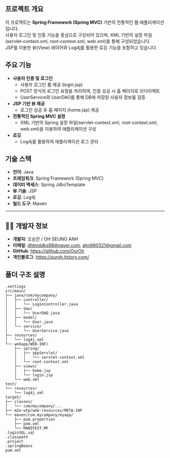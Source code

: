 ## 프로젝트 개요
이 프로젝트는 **Spring Framework (Spring MVC)** 기반의 전통적인 웹 애플리케이션입니다.  
사용자 로그인 및 인증 기능을 중심으로 구성되어 있으며, XML 기반의 설정 파일(servlet-context.xml, root-context.xml, web.xml)을 통해 구성되었습니다.  
JSP를 이용한 뷰(View) 레이어와 Log4j를 활용한 로깅 기능을 포함하고 있습니다.

## 주요 기능
- **사용자 인증 및 로그인**
  - 사용자 로그인 폼 제공 (login.jsp)
  - POST 방식의 로그인 요청을 처리하여, 인증 성공 시 홈 페이지로 리다이렉트
  - UserService와 UserDAO를 통해 DB에 저장된 사용자 정보를 검증
- **JSP 기반 뷰 제공**
  - 로그인 성공 후 홈 페이지 (home.jsp) 제공
- **전통적인 Spring MVC 설정**
  - XML 기반의 Spring 설정 파일(servlet-context.xml, root-context.xml, web.xml)을 이용하여 애플리케이션 구성
- **로깅**
  - Log4j를 활용하여 애플리케이션 로그 관리

## 기술 스택
- **언어**: Java
- **프레임워크**: Spring Framework (Spring MVC)
- **데이터 액세스**: Spring JdbcTemplate
- **뷰 기술**: JSP
- **로깅**: Log4j
- **빌드 도구**: Maven

---

## 🧑‍💻 개발자 정보  
- **개발자**: 오승안 / OH SEUNG ANH 
- **이메일**: dhtmddks98@naver.com, ahn980321@gmail.com
- **GitHub**: https://github.com/OurOh
- **개인블로그**: https://ouroh.tistory.com/

## 폴더 구조 설명
```plaintext
.settings
src/main/
├── java/com/mycompany/
│   ├── controller/
│   │   └── LoginController.java
│   ├── dao/
│   │   └── UserDAO.java
│   ├── model/
│   │   └── User.java
│   └── service/
│       └── UserService.java
├── resources/
│   └── log4j.xml
└── webapp/WEB-INF/
    ├── spring/
    │   ├── appServlet/
    │   │   └── servlet-context.xml
    │   └── root-context.xml
    ├── views/
    │   ├── home.jsp
    │   └── login.jsp
    └── web.xml
test/
└── resources/
    └── log4j.xml
target/
├── classes/
│   └── com/mycompany/...
├── m2e-wtp/web-resources/META-INF
└── maven/com.mycompany/myapp/
    ├── pom.properties
    ├── pom.xml
    └── MANIFEST.MF
.loginSQL.sql
.classpath
.project
.springBeans
pom.xml
